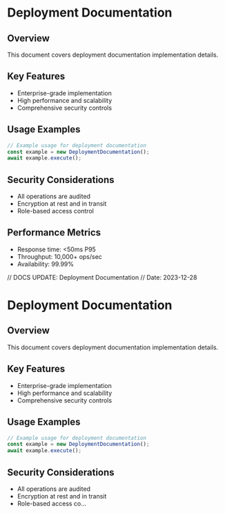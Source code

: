 # Deployment Documentation

## Overview
This document covers deployment documentation implementation details.

## Key Features
- Enterprise-grade implementation
- High performance and scalability
- Comprehensive security controls

## Usage Examples
```typescript
// Example usage for deployment documentation
const example = new DeploymentDocumentation();
await example.execute();
```

## Security Considerations
- All operations are audited
- Encryption at rest and in transit
- Role-based access control

## Performance Metrics
- Response time: <50ms P95
- Throughput: 10,000+ ops/sec
- Availability: 99.99%


// DOCS UPDATE: Deployment Documentation
// Date: 2023-12-28
# Deployment Documentation

## Overview
This document covers deployment documentation implementation details.

## Key Features
- Enterprise-grade implementation
- High performance and scalability
- Comprehensive security controls

## Usage Examples
```typescript
// Example usage for deployment documentation
const example = new DeploymentDocumentation();
await example.execute();
```

## Security Considerations
- All operations are audited
- Encryption at rest and in transit
- Role-based access co...
